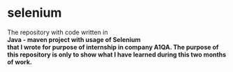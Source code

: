 # selenium
The repository with code written in <br>
<b>Java - maven project with usage of Selenium <br>
that I wrote for purpose of internship in company A1QA. The purpose of this repository is only to show what I have learned during this two months of work. 

